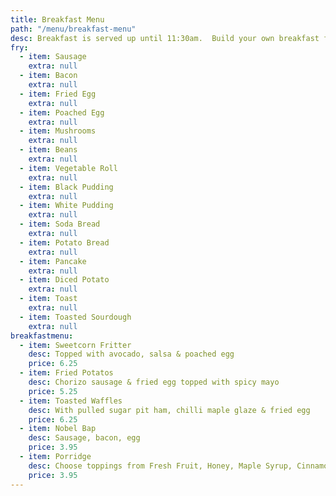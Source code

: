 ```yaml
---
title: Breakfast Menu
path: "/menu/breakfast-menu"
desc: Breakfast is served up until 11:30am.  Build your own breakfast fry.
fry:
  - item: Sausage
    extra: null
  - item: Bacon
    extra: null
  - item: Fried Egg
    extra: null
  - item: Poached Egg
    extra: null
  - item: Mushrooms
    extra: null
  - item: Beans
    extra: null
  - item: Vegetable Roll
    extra: null
  - item: Black Pudding
    extra: null
  - item: White Pudding
    extra: null
  - item: Soda Bread
    extra: null
  - item: Potato Bread
    extra: null
  - item: Pancake
    extra: null
  - item: Diced Potato
    extra: null
  - item: Toast
    extra: null
  - item: Toasted Sourdough
    extra: null
breakfastmenu:
  - item: Sweetcorn Fritter
    desc: Topped with avocado, salsa & poached egg
    price: 6.25
  - item: Fried Potatos
    desc: Chorizo sausage & fried egg topped with spicy mayo
    price: 5.25
  - item: Toasted Waffles
    desc: With pulled sugar pit ham, chilli maple glaze & fried egg
    price: 6.25
  - item: Nobel Bap
    desc: Sausage, bacon, egg
    price: 3.95
  - item: Porridge
    desc: Choose toppings from Fresh Fruit, Honey, Maple Syrup, Cinnamon, Nuts & Seeds
    price: 3.95
---
```

